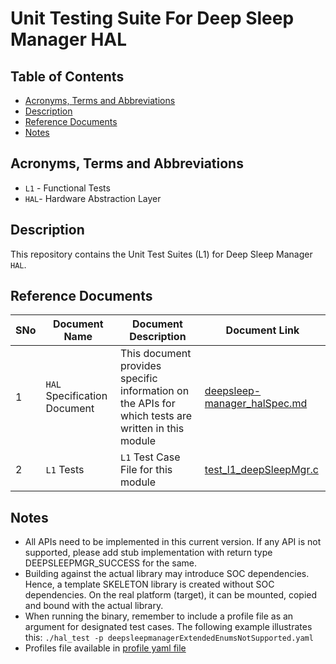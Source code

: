 # Unit Testing Suite For Deep Sleep Manager HAL

## Table of Contents

- [Acronyms, Terms and Abbreviations](#acronyms-terms-and-abbreviations)
- [Description](#description)
- [Reference Documents](#reference-documents)
- [Notes](#notes)

## Acronyms, Terms and Abbreviations

- `L1` - Functional Tests
- `HAL`- Hardware Abstraction Layer

## Description

This repository contains the Unit Test Suites (L1) for Deep Sleep Manager `HAL`.

## Reference Documents

|SNo|Document Name|Document Description|Document Link|
|---|-------------|--------------------|-------------|
|1|`HAL` Specification Document|This document provides specific information on the APIs for which tests are written in this module|[deepsleep-manager_halSpec.md](https://github.com/rdkcentral/rdk-halif-deepsleep_manager//blob/main/docs/pages/deepsleep-manager_halSpec.md "deepsleep-manager_halSpec.md")|
|2|`L1` Tests |`L1` Test Case File for this module |[test_l1_deepSleepMgr.c](https://github.com/rdkcentral/rdk-halif-test-deepsleep_manager/blob/main/src/test_l1_deepSleepMgr.c "test_l1_deepSleepMgr.c")|

## Notes

- All APIs need to be implemented in this current version. If any API is not supported, please add stub implementation with return type DEEPSLEEPMGR_SUCCESS for the same.
- Building against the actual library may introduce SOC dependencies. Hence, a template SKELETON library is created without SOC dependencies. On the real platform (target), it can be mounted, copied and bound with the actual library.
- When running the binary, remember to include a profile file as an argument for designated test cases. The following example illustrates this: `./hal_test -p deepsleepmanagerExtendedEnumsNotSupported.yaml`
- Profiles file available in [profile yaml file](./profiles/deepsleepmanagerExtendedEnumsNotSupported.yaml)
